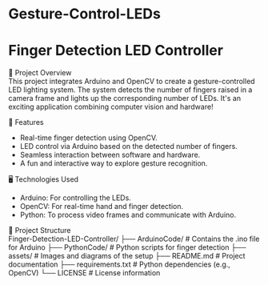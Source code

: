# Gesture-Control-LEDs
# Finger Detection LED Controller  

 🚀 Project Overview  
This project integrates Arduino and OpenCV to create a gesture-controlled LED lighting system. The system detects the number of fingers raised in a camera frame and lights up the corresponding number of LEDs. It's an exciting application combining computer vision and hardware!  



🔧 Features  
- Real-time finger detection using OpenCV.  
- LED control via Arduino based on the detected number of fingers.  
- Seamless interaction between software and hardware.  
- A fun and interactive way to explore gesture recognition.  



 🖥️ Technologies Used  
- Arduino: For controlling the LEDs.  
- OpenCV: For real-time hand and finger detection.  
- Python: To process video frames and communicate with Arduino.  



 📁 Project Structure  
Finger-Detection-LED-Controller/
├── ArduinoCode/                # Contains the .ino file for Arduino
├── PythonCode/                 # Python scripts for finger detection
├── assets/                     # Images and diagrams of the setup
├── README.md                   # Project documentation
├── requirements.txt            # Python dependencies (e.g., OpenCV)
└── LICENSE                     # License information
